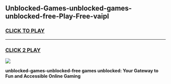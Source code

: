 
## Unblocked-Games-unblocked-games-unblocked-free-Play-Free-vaipl
<h3>
<a href="https://premium76.site?title=unblocked-games-unblocked-free&ref=12A">CLICK TO PLAY</a></h3>
<hr>

<h3>
<a href="https://premium76.site?title=unblocked-games-unblocked-free&ref=12A">CLICK 2 PLAY</a>
  
</h3>

<a href="https://premium76.site?title=unblocked-games-unblocked-free&ref=12A"><img src="https://clearcache.store/games.png"></a>


**unblocked-games-unblocked-free games unblocked: Your Gateway to Fun and Accessible Online Gaming**
